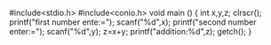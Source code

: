 #include<stdio.h>
#include<conio.h>
void main ()
{
int x,y,z;
clrscr();
printf("first number ente:=");
scanf("%d",x);
printf("second number enter:=");
scanf("%d",y);
z=x+y;
printf("addition:%d",z);
getch();
}
